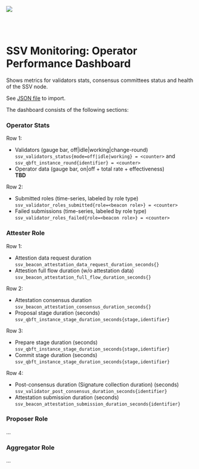 [<img src="../docs/resources/bloxstaking_header_image.png" >](https://www.bloxstaking.com/)

<br>
<br>


# SSV Monitoring: Operator Performance Dashboard

Shows metrics for validators stats, consensus committees status and health of the SSV node.

See [JSON file](./grafana/dashboard_ssv_performance.json) to import.

The dashboard consists of the following sections:

### Operator Stats

Row 1:
* Validators (gauge bar, off|idle|working|change-round) \
  `ssv_validators_status{mode=off|idle|working} = <counter>` 
and `ssv_qbft_instance_round{identifier} = <counter>`
* Operator data (gauge bar, on|off + total rate + effectiveness) \
  **TBD**

Row 2:
* Submitted roles (time-series, labeled by role type) \
  `ssv_validator_roles_submitted{role=<beacon role>} = <counter>`
* Failed submissions (time-series, labeled by role type) \
  `ssv_validator_roles_failed{role=<beacon role>} = <counter>`

### Attester Role

Row 1:
* Attestion data request duration \
`ssv_beacon_attestation_data_request_duration_seconds{}`
* Attestion full flow duration (w/o attestation data) \
`ssv_beacon_attestation_full_flow_duration_seconds{}`

Row 2:
* Attestation consensus duration \
`ssv_beacon_attestation_consensus_duration_seconds{}`
* Proposal stage duration (seconds) \
`ssv_qbft_instance_stage_duration_seconds{stage,identifier}`

Row 3:
* Prepare stage duration (seconds) \
`ssv_qbft_instance_stage_duration_seconds{stage,identifier}`
* Commit stage duration (seconds) \
`ssv_qbft_instance_stage_duration_seconds{stage,identifier}`

Row 4:
* Post-consensus duration (Signature collection duration) (seconds) \
`ssv_validator_post_consensus_duration_seconds{identifier}`
* Attestation submission duration (seconds) \
`ssv_beacon_attestation_submission_duration_seconds{identifier}`

### Proposer Role

...

### Aggregator Role

...

